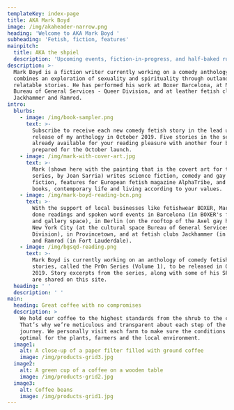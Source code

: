```yaml
---
templateKey: index-page
title: AKA Mark Boyd
image: /img/akaheader-narrow.png
heading: 'Welcome to AKA Mark Boyd '
subheading: 'Fetish, fiction, features'
mainpitch:
  title: AKA the shpiel
  description: 'Upcoming events, fiction-in-progress, and half-baked ruminations '
description: >-
  Mark Boyd is a fiction writer currently working on a comedy anthology that
  combines an exploration of sexuality and spirituality through outlandish yet
  relatable stories. He has performed his work at Boxer Barcelona, at New York’s
  Bureau of General Services - Queer Division, and at leather fetish clubs
  Jackhammer and Ramrod.
intro:
  blurbs:
    - image: /img/book-sampler.png
      text: >-
        Subscribe to receive each new comedy fetish story in the lead up to the
        release of my anthology in October 2019. Five stories in the series are
        already available for your reading pleasure with another four being
        prepared for the October launch.
    - image: /img/mark-with-cover-art.jpg
      text: >-
        Mark (shown here with the painting that is the covert art for the Pr0n
        series, by Joan Sarria) writes science fiction, comedy and gay fetish
        fiction, features for European fetish magazine AlphaTribe, and blogs on
        books, contemporary life and living according to your values.
    - image: /img/mark-boyd-reading-bcn.png
      text: >-
        With the support of local businesses like fetishwear BOXER, Mark has
        done readings and spoken word events in Barcelona (in BOXER's factory
        and gallery space), in Berlin (on the rooftop of the Axel gay hotel), in
        New York City (at the cultural space Bureau of General Services - Queer
        Division), in Provincetown, and at fetish clubs Jackhammer (in Chicago)
        and Ramrod (in Fort Lauderdale).
    - image: /img/bgsqd-reading.png
      text: >-
        Mark Boyd is currently working on an anthology of comedy fetish short
        stories, called the Pr0n Series (Volume 1), to be released in October
        2019. Story excerpts from the series, along with some of his SF stories,
        are shared on this site.
  heading: ' '
  description: ' '
main:
  heading: Great coffee with no compromises
  description: >
    We hold our coffee to the highest standards from the shrub to the cup.
    That’s why we’re meticulous and transparent about each step of the coffee’s
    journey. We personally visit each farm to make sure the conditions are
    optimal for the plants, farmers and the local environment.
  image1:
    alt: A close-up of a paper filter filled with ground coffee
    image: /img/products-grid3.jpg
  image2:
    alt: A green cup of a coffee on a wooden table
    image: /img/products-grid2.jpg
  image3:
    alt: Coffee beans
    image: /img/products-grid1.jpg
---
```


